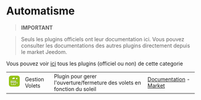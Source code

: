
# Automatisme


>**IMPORTANT**

>Seuls les plugins officiels ont leur documentation ici. Vous pouvez consulter les documentations des autres plugins directement depuis le market Jeedom.


Vous pouvez voir [ici](https://market.jeedom.com/index.php?v=d&p=market&type=plugin&categorie=automatisation) tous les plugins (officiel ou non) de cette categorie

| | | | |
|--- | --- | --- | ---|
|<img src="sunshutter/sunshutter_icon.png" width="100" />|Gestion Volets|Plugin pour gerer l'ouverture/fermeture des volets en fonction du soleil|[Documentation](sunshutter/index.md) - [Market](https://market.jeedom.com/index.php?v=d&p=market_display&id=3793)|
